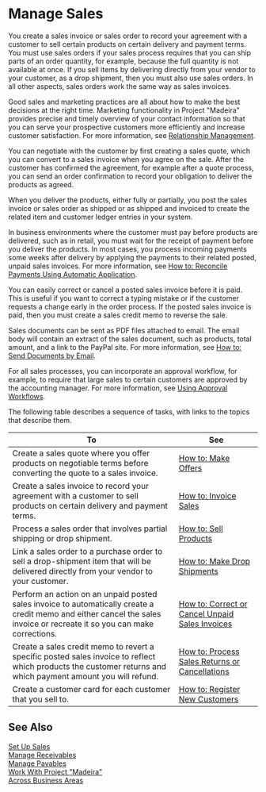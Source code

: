 <properties
                pageTitle="Manage Sales| Project “Madeira”"
                description="Manage Sales"
                services="project-madeira"
                documentationCenter=""
                authors="SorenGP"
/>
<tags
    ms.service="project-madeira"
    ms.topic="article"
    ms.devlang="na"
    ms.tgt_pltfrm="na"
    ms.workload="na"
    ms.date="05/12/2016"
    ms.author="SorenGP" />

# Manage Sales
You create a sales invoice or sales order to record your agreement with a customer to sell certain products on certain delivery and payment terms. You must use sales orders if your sales process requires that you can ship parts of an order quantity, for example, because the full quantity is not available at once. If you sell items by delivering directly from your vendor to your customer, as a drop shipment, then you must also use sales orders. In all other aspects, sales orders work the same way as sales invoices.

Good sales and marketing practices are all about how to make the best decisions at the right time. Marketing functionality in Project "Madeira" provides precise and timely overview of your contact information so that you can serve your prospective customers more efficiently and increase customer satisfaction. For more information, see [Relationship Management](marketing-relationship-management.md).

You can negotiate with the customer by first creating a sales quote, which you can convert to a sales invoice when you agree on the sale. After the customer has confirmed the agreement, for example after a quote process, you can send an order confirmation to record your obligation to deliver the products as agreed.

When you deliver the products, either fully or partially, you post the sales invoice or sales order as shipped or as shipped and invoiced to create the related item and customer ledger entries in your system.

In business environments where the customer must pay before products are delivered, such as in retail, you must wait for the receipt of payment before you deliver the products. In most cases, you process incoming payments some weeks after delivery by applying the payments to their related posted, unpaid sales invoices. For more information, see [How to: Reconcile Payments Using Automatic Application](receivables-how-reconcile-payments-auto-application.md).

You can easily correct or cancel a posted sales invoice before it is paid. This is useful if you want to correct a typing mistake or if the customer requests a change early in the order process. If the posted sales invoice is paid, then you must create a sales credit memo to reverse the sale.

Sales documents can be sent as PDF files attached to email. The email body will contain an extract of the sales document, such as products, total amount, and a link to the PayPal site. For more information, see [How to: Send Documents by Email](ui-how-send-documents-email.md).

For all sales processes, you can incorporate an approval workflow, for example, to require that large sales to certain customers are approved by the accounting manager. For more information, see [Using Approval Workflows](across-how-use-approval-workflows.md).

The following table describes a sequence of tasks, with links to the topics that describe them.

|To |See |
|---|----|
|Create a sales quote where you offer products on negotiable terms before converting the quote to a sales invoice.|[How to: Make Offers](sales-how-make-offers.md)|
|Create a sales invoice to record your agreement with a customer to sell products on certain delivery and payment terms.|[How to: Invoice Sales](sales-how-invoice-sales.md)|
|Process a sales order that involves partial shipping or drop shipment.|[How to: Sell Products](sales-how-sell-products.md)|
|Link a sales order to a purchase order to sell a drop-shipment item that will be delivered directly from your vendor to your customer.|[How to: Make Drop Shipments](sales-how-drop-shipment.md)|
|Perform an action on an unpaid posted sales invoice to automatically create a credit memo and either cancel the sales invoice or recreate it so you can make corrections.|[How to: Correct or Cancel Unpaid Sales Invoices](sales-how-correct-cancel-sales-invoice.md)|
|Create a sales credit memo to revert a specific posted sales invoice to reflect which products the customer returns and which payment amount you will refund.|[How to: Process Sales Returns or Cancellations](sales-how-process-sales-returns-cancellations.md)|
|Create a customer card for each customer that you sell to.|[How to: Register New Customers](sales-how-register-new-customers.md)|

## See Also  
[Set Up Sales](sales-setup-sales.md)  
[Manage Receivables](receivables-manage-receivables.md)  
[Manage Payables](payables-manage-payables.MD)      
[Work With Project "Madeira"](ui-work-product.md)  
[Across Business Areas](ui-across-business-areas.md)
